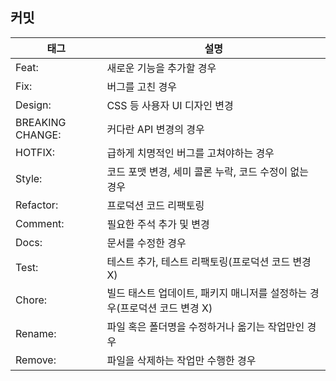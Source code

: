 ## 커밋 

|태그|설명|
|---|----|
|Feat:|새로운 기능을 추가할 경우|
|Fix:|버그를 고친 경우|
|Design:|CSS 등 사용자 UI 디자인 변경|
|BREAKING CHANGE:|커다란 API 변경의 경우|
|HOTFIX:|급하게 치명적인 버그를 고쳐야하는 경우|
|Style:|코드 포맷 변경, 세미 콜론 누락, 코드 수정이 없는 경우|
|Refactor:|프로덕션 코드 리팩토링|
|Comment:|필요한 주석 추가 및 변경|
|Docs:|문서를 수정한 경우|
|Test:|테스트 추가, 테스트 리팩토링(프로덕션 코드 변경 X)|
|Chore:|빌드 태스트 업데이트, 패키지 매니저를 설정하는 경우(프로덕션 코드 변경 X)|
|Rename:|파일 혹은 폴더명을 수정하거나 옮기는 작업만인 경우|
|Remove:|파일을 삭제하는 작업만 수행한 경우|
